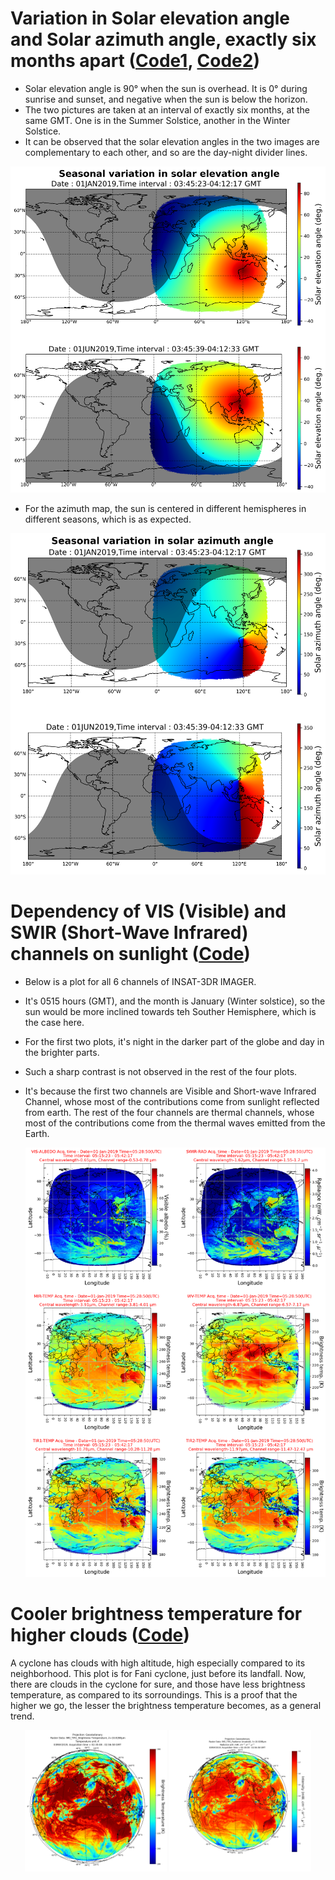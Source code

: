 # Variation in Solar elevation angle and Solar azimuth angle, exactly six months apart ([Code1](https://github.com/DebasishDhal/Thesis_Repository/blob/main/results/INSAT-3DR%20only/codes/solar_elevation_angle.py), [Code2](https://github.com/DebasishDhal/Thesis_Repository/blob/minor-patch/results/INSAT-3DR%20only/codes/solar_azimuth_angle.py))

- Solar elevation angle is 90° when the sun is overhead. It is 0° during sunrise and sunset, and negative when the sun is below the horizon.
- The two pictures are taken at an interval of exactly six months, at the same GMT. One is in the Summer Solstice, another in the Winter Solstice.
- It can be observed that the solar elevation angles in the two images are complementary to each other, and so are the day-night divider lines.

<p align= "center">
  <img src="variation in solar elevation with season.png" alt="Variation in solar elevation angle within a span of six months">
</p>

- For the azimuth map, the sun is centered in different hemispheres in different seasons, which is as expected.
<p align="center">
  <img src="variation_in_solar_azimuth_with_season.png" alt=""Variation in solar azimuth angle within a span of six months""> 
</p>

# Dependency of VIS (Visible) and SWIR (Short-Wave Infrared) channels on sunlight ([Code](https://github.com/DebasishDhal/Thesis_Repository/blob/main/results/INSAT-3DR%20only/codes/insat_channel_plot.py))

- Below is a plot for all 6 channels of INSAT-3DR IMAGER.
- It's 0515 hours (GMT), and the month is January (Winter solstice), so the sun would be more inclined towards teh Souther Hemisphere, which is the case here.
- For the first two plots, it's night in the darker part of the globe and day in the brighter parts.
- Such a sharp contrast is not observed in the rest of the four plots.
- It's because the first two channels are Visible and Short-wave Infrared Channel, whose most of the contributions come from sunlight reflected from earth. The rest of the four channels are thermal channels, whose most of the contributions come from the thermal waves emitted from the Earth.

  <p align= "center">
   <img src= "../../miscellaneous/images/Allchannelsplot.png" alt = "Distribution of different cloud types as a function of Latitude">
</p>

# Cooler brightness temperature for higher clouds ([Code](https://github.com/DebasishDhal/Thesis_Repository/blob/main/results/INSAT-3DR%20only/codes/insat_channel_plot_globe.py))
A cyclone has clouds with high altitude, high especially compared to its neighborhood. This plot is for Fani cyclone, just before its landfall. Now, there are clouds in the cyclone for sure, and those have less brightness temperature, as compared to its sorroundings. This is a proof that the higher we go, the lesser the brightness temperature becomes, as a general trend.

<p align="center">
  <img src="../../miscellaneous/images/Fani BT plot.png" width="45%" alt="Image 2">
  <img src="../../miscellaneous/images/Fani radiance plot.png" width="45%" alt="Image 1">
</p>
